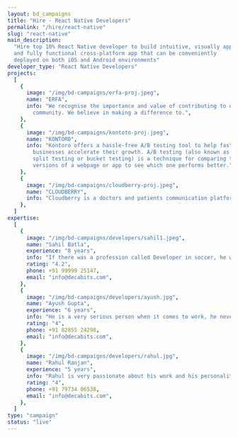 ```yaml
---
layout: bd_campaigns
title: "Hire - React Native Developers"
permalink: "/hire/react-native"
slug: "react-native"
main_description:
  "Hire top 10% React Native developer to build intuitive, visually appealing,
  and fully functional cross-platform app that can be conveniently
  deployed on both iOS and Android environments"
developer_type: "React Native Developers"
projects:
  [
    {
      image: "/img/bd-campaigns/erfa-proj.jpeg",
      name: "ERFA",
      info: "We recognise the importance and value of contributing to our
        community. We believe in making a difference to.",
    },
    {
      image: "/img/bd-campaigns/kontoto-proj.jpeg",
      name: "KONTORO",
      info: "Kontoro offers a hassle-free A/B testing tool to help fast-growing
        businesses accelerate their growth. A/B testing (also known as
        split testing or bucket testing) is a technique for comparing two
        versions of a webpage or app to see which one performs better.",
    },
    {
      image: "/img/bd-campaigns/cloudberry-proj.jpeg",
      name: "CLOUDBERRY",
      info: "Cloudberry is a doctors and patients communication platform.The purpose of this project is to keep the track of patient treatment if one one doctor is not available then other doctors from the same department can treat the patient by seeing their activity records.",
    },
  ]
expertise:
  [
    {
      image: "/img/bd-campaigns/developers/sahil1.jpeg",
      name: "Sahil Batla",
      experience: "8 years",
      info: "If there was a profession called Developer in soccer, he would have been the brand ambassador but till the game officially launches, he is a master at his work as a tech lead. With a vast range of skills and experience of 6+ years at the technical end, he geared up to take Decabits under his wings a year back.",
      rating: "4.2",
      phone: +91 99999 25147,
      email: "info@decabits.com",
    },
    {
      image: "/img/bd-campaigns/developers/ayush.jpg",
      name: "Ayush Gupta",
      experience: "6 years",
      info: "He is a very serious person when it comes to work, he never says never to any work. Ayush is a very hardworking person; he is the go-to person of decabits on which we can anytime rely.",
      rating: "4",
      phone: +91 82855 24298,
      email: "info@decabits.com",
    },
    {
      image: "/img/bd-campaigns/developers/rahul.jpg",
      name: "Rahul Ranjan",
      experience: "5 years",
      info: "Rahul is very passionate about his work and his personality is a multiple dimension of fun and quirkiness, he recently joined us and since then he has shown exceptional work skills.",
      rating: "4",
      phone: +91 79734 06538,
      email: "info@decabits.com",
    },
  ]
type: "campaign"
status: "live"
---
```

